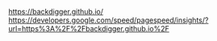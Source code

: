 https://backdigger.github.io/
https://developers.google.com/speed/pagespeed/insights/?url=https%3A%2F%2Fbackdigger.github.io%2F
